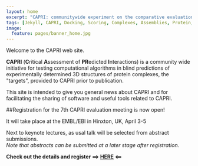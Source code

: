 ```yaml
---
layout: home
excerpt: "CAPRI: communitywide experiment on the comparative evaluation of protein-protein docking for structure prediction."
tags: [Jekyll, CAPRI, Docking, Scoring, Complexes, Assemblies, Protein, Structure]
image:
  feature: pages/banner_home.jpg
---
```


Welcome to the CAPRI web site.

__CAPRI__ (<b>C</b>ritical <b>A</b>ssessment of <b>PR</b>edicted <b>I</b>nteractions) is a community wide initiative for testing computational algorithms in blind predictions of experimentally determined 3D structures of protein complexes, the "targets", provided to CAPRI prior to publication.

This site is intended to give you general news about CAPRI and for facilitating the sharing of software and useful tools related to CAPRI. 

##Registration for the 7th CAPRI evaluation meeting is now open!

It will take place at the EMBL/EBI in Hinxton, UK, April 3-5

Next to keynote lectures, as usal talk will be selected from abstract submissions.<br>
*Note that abstracts can be submitted at a later stage after registration.*

<b>Check out the details and register ==> [HERE](/events) <== </b>




